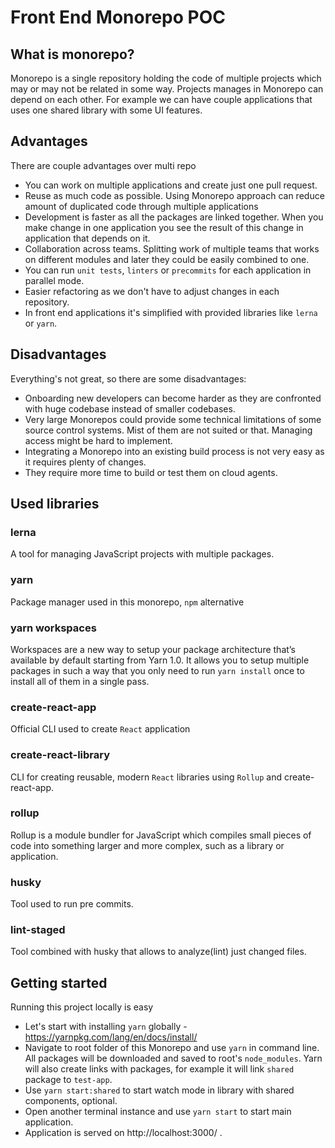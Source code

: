 # Front End Monorepo POC #

## What is monorepo?
Monorepo is a single repository holding the code of multiple projects which may or may not be related in some way.
Projects manages in Monorepo can depend on each other.
For example we can have couple applications that uses one shared library with some UI features.

## Advantages
There are couple advantages over multi repo
* You can work on multiple applications and create just one pull request.
* Reuse as much code as possible. Using Monorepo approach can reduce amount of duplicated code through multiple applications
* Development is faster as all the packages are linked together.
When you make change in one application you see the result of this change in application that depends on it.
* Collaboration across teams. Splitting work of multiple teams that works on different modules and later they could be easily combined to one.
* You can run `unit tests`, `linters` or `precommits` for each application in parallel mode.
* Easier refactoring as we don't have to adjust changes in each repository.
* In front end applications it's simplified with provided libraries like `lerna` or `yarn`.

## Disadvantages
Everything's not great, so there are some disadvantages:
* Onboarding new developers can become harder as they are confronted with huge codebase instead of smaller codebases.
* Very large Monorepos could provide some technical limitations of some source control systems.
Mist of them are not suited or that. Managing access might be hard to implement.
* Integrating a Monorepo into an existing build process is not very easy as it requires plenty of changes.
* They require more time to build or test them on cloud agents.


## Used libraries

### lerna
A tool for managing JavaScript projects with multiple packages.

### yarn
Package manager used in this monorepo, `npm` alternative

### yarn workspaces
Workspaces are a new way to setup your package architecture that’s available by default starting from Yarn 1.0. It allows you to setup multiple packages in such a way that you only need to run ``yarn install`` once to install all of them in a single pass.

### create-react-app
Official CLI used to create `React` application

### create-react-library
CLI for creating reusable, modern `React` libraries using `Rollup` and create-react-app.

### rollup
Rollup is a module bundler for JavaScript which compiles small pieces of code into something larger and more complex, such as a library or application.

### husky
Tool used to run pre commits.

### lint-staged
Tool combined with husky that allows to analyze(lint) just changed files.

## Getting started
Running this project locally is easy
* Let's start with installing `yarn` globally - https://yarnpkg.com/lang/en/docs/install/
* Navigate to root folder of this Monorepo and use `yarn` in command line.
All packages will be downloaded and saved to root's `node_modules`.
Yarn will also create links with packages, for example it will link `shared` package to `test-app`.
* Use `yarn start:shared` to start watch mode in library with shared components, optional.
* Open another terminal instance and use `yarn start` to start main application.
* Application is served on http://localhost:3000/ .
